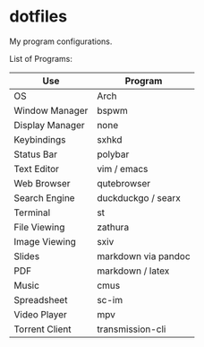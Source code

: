 # dotfiles

My program configurations.

List of Programs:

| Use             | Program             |
|-----------------|---------------------|
| OS              | Arch                |
| Window Manager  | bspwm               |
| Display Manager | none                |
| Keybindings     | sxhkd               |
| Status Bar      | polybar             |
| Text Editor     | vim / emacs         |
| Web Browser     | qutebrowser         |
| Search Engine   | duckduckgo / searx  |
| Terminal        | st                  |
| File Viewing    | zathura             |
| Image Viewing   | sxiv                |
| Slides          | markdown via pandoc |
| PDF             | markdown / latex    |
| Music           | cmus                |
| Spreadsheet     | sc-im               |
| Video Player    | mpv									|
| Torrent Client  | transmission-cli    |
